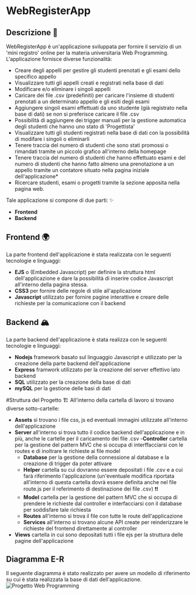 # WebRegisterApp

## Descrizione 📄
WebRegisterApp è un'applicazione sviluppata per fornire il servizio di un 'mini registro' online per la materia universitaria Web Programming.
L'applicazione fornisce diverse funzionalità:
- Creare degli appelli per gestire gli studenti prenotati e gli esami dello specifico appello
- Visualizzare tutti gli appelli creati e registrati nella base di dati
- Modificare e/o eliminare i singoli appelli 
- Caricare dei file .csv (predefiniti) per caricare l'insieme di studenti prenotati a un determinato appello e gli esiti degli esami
- Aggiungere singoli esami effettuati da uno studente (già registrato nella base di dati) se non si preferisce caricare il file .csv
- Possibilità di aggiungere dei trigger manuali per la gestione automatica degli studenti che hanno uno stato di 'Progettista'
- Visualizzare tutti gli studenti registrati nella base di dati con la possibilità di modifare i singoli o eliminarli
- Tenere traccia del numero di studenti che sono stati promossi o rimandati tramite un piccolo grafico all'interno della homepage
- Tenere traccia del numero di studenti che hanno effettuato esami e del numero di studenti che hanno fatto almeno una prenotazione a un appello tramite un contatore situato nella pagina iniziale dell'applicazione*
- Ricercare studenti, esami o progetti tramite la sezione apposita nella pagina web. 

Tale applicazione si compone di due parti: ✨
- **Frontend** 
- **Backend**

## Frontend 🌍
La parte frontend dell'applicazione è stata realizzata con le seguenti tecnologie e linguaggi:
- **EJS** o (Embedded Javascript) per definire la struttura html dell'applicazione e dare la possibilità di inserire codice Javascript all'interno della pagina stessa.
- **CSS3** per fornire delle regole di stile all'applicazione 
- **Javascript** utilizzato per fornire pagine interattive e creare delle richieste per la comunicazione con il backend

## Backend 🏔
La parte backend dell'applicazione è stata realizza con le seguenti tecnologie e linguaggi:
- **Nodejs** framework basato sul linguaggio Javascript e utilizzato per la creazione della parte backend dell'applicazione
- **Express** framwork utilizzato per la creazione del server effettivo lato backend
- **SQL** utilizzato per la creazione della base di dati 
- **mySQL** per la gestione delle basi di dati

#Struttura del Progetto 🏗
All'interno della cartella di lavoro si trovano diverse sotto-cartelle:
- **Assets** si trovano i file css, js ed eventuali immagini utilizzate all'interno dell'applicazione
- **Server** all'interno si trova tutto il codice backend dell'applicazione e in più, anche le cartelle per il caricamento dei file .csv
    -**Controller** cartella per la gestione del pattern MVC che si occupa di interffacciarsi con le routes e di inoltrare le richieste ai file model
    - **Database** per la gestione della connessione al database e la creazione di trigger da poter attivare
    - **Helper** cartella su cui dovranno essere depositati i file .csv e a cui farà riferimento l'applicazione (un'eventuale modifica riportata all'interno di questa cartella dovrà essere definita anche nel file route.js per il referimento di destinazione dei file .csv) ❗❗
    - **Model** cartella per la gestione del pattern MVC che si occupa di prendere le richieste dal controller e interfacciarsi con il database per soddisfare tale richiesta
    - **Routes** all'interno si trova il file con tutte le route dell'applicazione
    - **Services** all'interno si trovano alcune API create per reinderizzare le richieste del frontend direttamente al controller 
 - **Views** cartella in cui sono depositati tutti i file ejs per la struttura delle pagine dell'applicazione 
 
## Diagramma E-R
Il seguente diagramma è stato realizzato per avere un modello di riferimento su cui è stata realizzata la base di dati dell'applicazione.
![Progetto Web Programming](https://user-images.githubusercontent.com/83754920/185429963-952d28a7-16d9-4398-a8bc-9fde9904667a.jpg)
